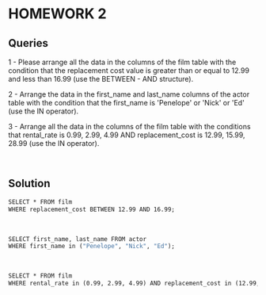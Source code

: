 # HOMEWORK 2

## Queries

1 - Please arrange all the data in the columns of the film table with the condition that the replacement cost value is greater than or equal to 12.99 and less than 16.99 (use the BETWEEN - AND structure).

2 - Arrange the data in the first_name and last_name columns of the actor table with the condition that the first_name is 'Penelope' or 'Nick' or 'Ed' (use the IN operator).

3 - Arrange all the data in the columns of the film table with the conditions that rental_rate is 0.99, 2.99, 4.99 AND replacement_cost is 12.99, 15.99, 28.99 (use the IN operator).

</br>

## Solution

```1 -
SELECT * FROM film
WHERE replacement_cost BETWEEN 12.99 AND 16.99;

```

</br>

```2 -
SELECT first_name, last_name FROM actor
WHERE first_name in ("Penelope", "Nick", "Ed");
```

</br>

```3 -
SELECT * FROM film
WHERE rental_rate in (0.99, 2.99, 4.99) AND replacement_cost in (12.99, 15.99, 28.99);
```

